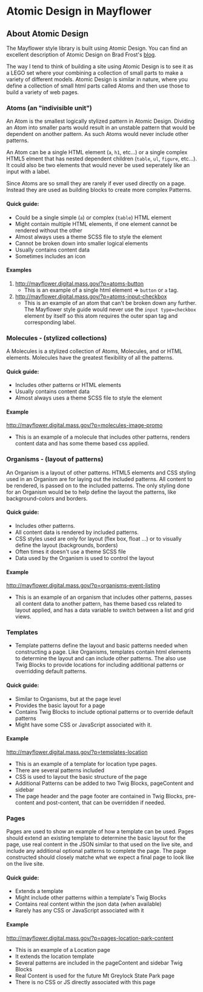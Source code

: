 # Atomic Design in Mayflower

## About Atomic Design
The Mayflower style library is built using Atomic Design.  You can find an excellent description of Atomic Design on Brad Frost's [blog](http://atomicdesign.bradfrost.com/chapter-2/).  

The way I tend to think of building a site using Atomic Design is to see it as a LEGO set where your combining a collection of small parts  to make a variety of different models.  Atomic Design is similar in nature, where you define a collection of small html parts called Atoms and then use those to build a variety of web pages.

### Atoms (an "indivisible unit")
An Atom is the smallest logically stylized pattern in Atomic Design.  Dividing an Atom into smaller parts would result in an unstable pattern that would be dependent on another pattern.  As such Atoms would never include other patterns.

An Atom can be a single HTML element (`a`, `h1`, etc...) or a single complex HTML5 elment that has nested dependent children (`table`, `ul`, `figure`, etc...).  It could also be two elements that would never be used seperately like an input with a label.

Since Atoms are so small they are rarely if ever used directly on a page.  Instead they are used as building blocks to create more complex Patterns.

#### Quick guide:
* Could be a single simple (`a`) or complex (`table`) HTML element
* Might contain multiple HTML elements, if one element cannot be rendered without the other
* Almost always uses a theme SCSS file to style the element
* Cannot be broken down into smaller logical elements
* Usually contains content data
* Sometimes includes an icon

#### Examples
1. http://mayflower.digital.mass.gov/?p=atoms-button
    * This is an example of a single html element => `button` or `a` tag.
2. http://mayflower.digital.mass.gov/?p=atoms-input-checkbox
    * This is an example of an atom that can't be broken down any further.  The Mayflower style guide would never use the `input type=checkbox` element by itself so this atom requires the outer span tag and corresponding label. 

### Molecules - (stylized collections)
A Molecules is a stylized collection of Atoms, Molecules, and or HTML elements.  Molecules have the greatest flexibility of all the patterns.

#### Quick guide:
* Includes other patterns or HTML elements
* Usually contains content data
* Almost always uses a theme SCSS file to style the element

#### Example
http://mayflower.digital.mass.gov/?p=molecules-image-promo
* This is an example of a molecule that includes other patterns, renders content data and has some theme based css applied.


### Organisms - (layout of patterns)
An Organism is a layout of other patterns.  HTML5 elements and CSS styling used in an Organism are for laying out the included patterns.  All content to be rendered, is passed on to the included patterns.  The only styling done for an Organism would be to help define the layout the patterns, like background-colors and borders.

#### Quick guide:
* Includes other patterns.
* All content data is rendered by included patterns.
* CSS styles used are only for layout (flex box, float ...) or to visually define the layout (backgrounds, borders)
* Often times it doesn't use a theme SCSS file
* Data used by the Organism is used to control the layout

#### Example
http://mayflower.digital.mass.gov/?p=organisms-event-listing
* This is an example of an organism that includes other patterns, passes all content data to another pattern, has theme based css related to layout applied, and has a data variable to switch between a list and grid views.

### Templates
* Template patterns define the layout and basic patterns needed when constructing a page.  Like Organisms, templates contain html elements to determine the layout and can include other patterns.  The also use Twig Blocks to provide locations for including additional patterns or overridding default patterns.

#### Quick guide:
* Similar to Organisms, but at the page level
* Provides the basic layout for a page
* Contains Twig Blocks to include optional patterns or to override default patterns
* Might have some CSS or JavaScript associated with it.

#### Example
http://mayflower.digital.mass.gov/?p=templates-location
* This is an example of a template for location type pages.
* There are several patterns included
* CSS is used to layout the basic structure of the page
* Additional Patterns can be added to two Twig Blocks, pageContent and sidebar
* The page header and the page footer are contained in Twig Blocks, pre-content and post-content, that can be overridden if needed. 

### Pages
Pages are used to show an example of how a template can be used.  Pages should extend an existing template to determine the basic layout for the page, use real content in the JSON similar to that used on the live site, and include any additional optional patterns to complete the page.  The page constructed should closely matche what we expect a final page to look like on the live site.

#### Quick guide:
* Extends a template
* Might include other patterns within a template's Twig Blocks
* Contains real content within the json data (when available)
* Rarely has any CSS or JavaScript associated with it

#### Example
http://mayflower.digital.mass.gov/?p=pages-location-park-content
* This is an example of a Location page
* It extends the location template
* Several patterns are included in the pageContent and sidebar Twig Blocks
* Real Content is used for the future Mt Greylock State Park page
* There is no CSS or JS directly associated with this page
